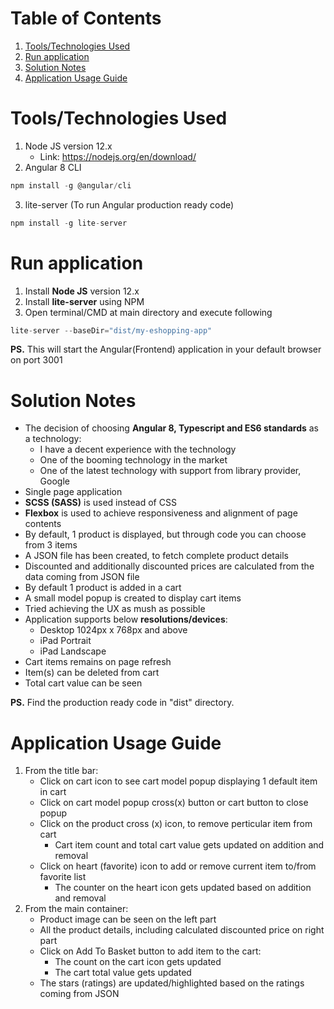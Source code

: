 # Table of Contents
1. [Tools/Technologies Used](#section1)
2. [Run application](#section2)
3. [Solution Notes](#section3)
4. [Application Usage Guide](#section4)

<div id='section1'/>

# Tools/Technologies Used
1. Node JS version 12.x
    - Link: https://nodejs.org/en/download/
2. Angular 8 CLI
```javascript
npm install -g @angular/cli
```
3. lite-server (To run Angular production ready code)
```javascript
npm install -g lite-server
```

<div id='section2'/>

# Run application
1. Install **Node JS** version 12.x
2. Install **lite-server** using NPM
3. Open terminal/CMD at main directory and execute following
```javascript
lite-server --baseDir="dist/my-eshopping-app"
```
**PS.** This will start the Angular(Frontend) application in your default browser on port 3001

<div id='section3'/>

# Solution Notes
- The decision of choosing **Angular 8, Typescript and ES6 standards** as a technology:
    - I have a decent experience with the technology
    - One of the booming technology in the market
    - One of the latest technology with support from library provider, Google
- Single page application
- **SCSS (SASS)** is used instead of CSS
- **Flexbox** is used to achieve responsiveness and alignment of page contents
- By default, 1 product is displayed, but through code you can choose from 3 items
- A JSON file has been created, to fetch complete product details
- Discounted and additionally discounted prices are calculated from the data coming from JSON file
- By default 1 product is added in a cart
- A small model popup is created to display cart items
- Tried achieving the UX as mush as possible
- Application supports below **resolutions/devices**:
    - Desktop 1024px x 768px and above
    - iPad Portrait
    - iPad Landscape
- Cart items remains on page refresh
- Item(s) can be deleted from cart
- Total cart value can be seen

**PS.** Find the production ready code in "dist" directory.

<div id='section4'/>

# Application Usage Guide
1. From the title bar:
    - Click on cart icon to see cart model popup displaying 1 default item in cart
    - Click on cart model popup cross(x) button or cart button to close popup
    - Click on the product cross (x) icon, to remove perticular item from cart
        - Cart item count and total cart value gets updated on addition and removal
    - Click on heart (favorite) icon to add or remove current item to/from favorite list
        - The counter on the heart icon gets updated based on addition and removal
2.  From the main container:
    - Product image can be seen on the left part
    - All the product details, including calculated discounted price on right part
    - Click on Add To Basket button to add item to the cart:
        - The count on the cart icon gets updated
        - The cart total value gets updated
    - The stars (ratings) are updated/highlighted based on the ratings coming from JSON
